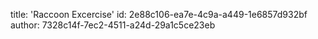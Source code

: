 title: 'Raccoon Excercise'
id: 2e88c106-ea7e-4c9a-a449-1e6857d932bf
author: 7328c14f-7ec2-4511-a24d-29a1c5ce23eb
